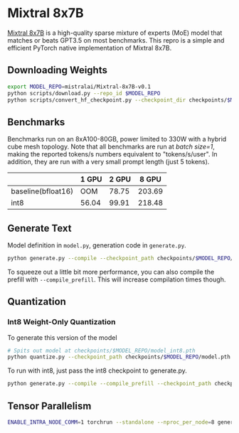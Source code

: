 # Mixtral 8x7B
[Mixtral 8x7B](https://mistral.ai/news/mixtral-of-experts/) is a high-quality sparse mixture of experts (MoE) model that matches or beats GPT3.5 on most benchmarks. This repro is a simple and efficient PyTorch native implementation of Mixtral 8x7B.

## Downloading Weights

```bash
export MODEL_REPO=mistralai/Mixtral-8x7B-v0.1
python scripts/download.py --repo_id $MODEL_REPO
python scripts/convert_hf_checkpoint.py --checkpoint_dir checkpoints/$MODEL_REPO
```

## Benchmarks
Benchmarks run on an 8xA100-80GB, power limited to 330W with a hybrid cube mesh topology. Note that all benchmarks are run at *batch size=1*, making the reported tokens/s numbers equivalent to "tokens/s/user". In addition, they are run with a very small prompt length (just 5 tokens).

|                  |   1 GPU |    2 GPU  |    8 GPU    |
|------------------|---------|-----------|-------------|
|baseline(bfloat16)|    OOM  |    78.75  |   203.69    |
|        int8      |   56.04 |    99.91  |   218.48    |



## Generate Text

Model definition in `model.py`, generation code in `generate.py`.

```bash
python generate.py --compile --checkpoint_path checkpoints/$MODEL_REPO/model.pth --prompt "Hello, my name is"
```

To squeeze out a little bit more performance, you can also compile the prefill with `--compile_prefill`. This will increase compilation times though.

## Quantization
### Int8 Weight-Only Quantization
To generate this version of the model
```bash
# Spits out model at checkpoints/$MODEL_REPO/model_int8.pth
python quantize.py --checkpoint_path checkpoints/$MODEL_REPO/model.pth --mode int8
```
To run with int8, just pass the int8 checkpoint to generate.py.
```bash
python generate.py --compile --compile_prefill --checkpoint_path checkpoints/$MODEL_REPO/model_int8.pth
```

## Tensor Parallelism
```bash
ENABLE_INTRA_NODE_COMM=1 torchrun --standalone --nproc_per_node=8 generate.py --compile --compile_prefill --checkpoint_path checkpoints/$MODEL_REPO/model.pth
```
